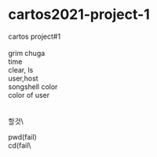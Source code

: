 # cartos2021-project-1
cartos project#1\
 \
grim chuga \
time\
clear, ls\
user,host\
songshell color\
color of user\
\
\
할것\

pwd(fail)\
cd(fail\


